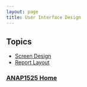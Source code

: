 ```yaml
---
layout: page
title: User Interface Design
---
```


## Topics
* [Screen Design](screens.md)
* [Report Layout](reports.md)

### [ANAP1525 Home](../)
